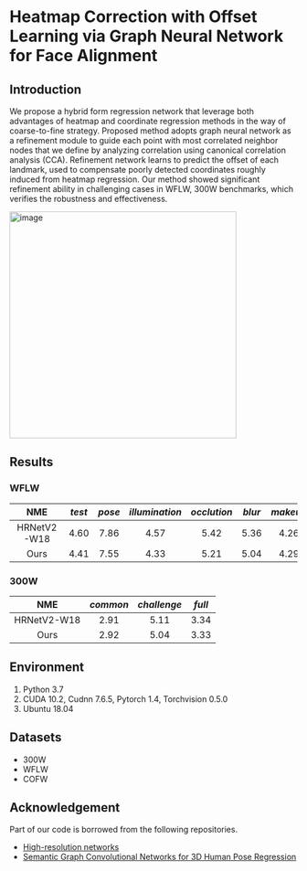 # Heatmap Correction with Offset Learning via Graph Neural Network for Face Alignment
## Introduction
We propose a hybrid form regression network that leverage both advantages of heatmap and coordinate regression methods in the way of coarse-to-fine strategy. Proposed method adopts graph neural network as a refinement module to guide each point with most correlated neighbor nodes that we define by analyzing correlation using canonical correlation analysis (CCA). Refinement network learns to predict the offset of each landmark, used to compensate poorly detected coordinates roughly induced from heatmap regression. Our method showed significant refinement ability in challenging cases in WFLW, 300W benchmarks, which verifies the robustness and effectiveness.

<img width="397" alt="image" src="https://user-images.githubusercontent.com/83903071/199401608-f70cfbca-4520-40f2-9d13-5b061356ff84.png">

## Results 
### WFLW

| NME |  *test* | *pose* | *illumination* | *occlution* | *blur* | *makeup* | *expression* |
|:--:|:--:|:--:|:--:|:--:|:--:|:--:|:--:|
|HRNetV2-W18 | 4.60 | 7.86 | 4.57 | 5.42 | 5.36 | 4.26 | 4.78 |
|Ours | 4.41 | 7.55 | 4.33 | 5.21 | 5.04 | 4.29 | 4.65 |

### 300W

| NME | *common*| *challenge* | *full* |
|:--:|:--:|:--:|:--:|
|HRNetV2-W18 | 2.91 | 5.11 | 3.34 |
| Ours | 2.92 | 5.04 | 3.33 |

## Environment
1. Python 3.7
2. CUDA 10.2, Cudnn 7.6.5, Pytorch 1.4, Torchvision 0.5.0
3. Ubuntu 18.04


## Datasets
- 300W
- WFLW
- COFW

## Acknowledgement
Part of our code is borrowed from the following repositories.
- [High-resolution networks](https://github.com/HRNet/HRNet-Facial-Landmark-Detection)
- [Semantic Graph Convolutional Networks for 3D Human Pose Regression](https://github.com/garyzhao/SemGCN)

